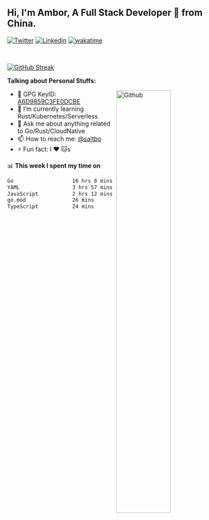 ## Hi, I'm Ambor, A Full Stack Developer 🚀 from China.

[![Twitter](https://img.shields.io/badge/-saltbo-1ca0f1?style=flat&logo=twitter&logoColor=white)](https://twitter.com/rdsaltbo)
[![Linkedin](https://img.shields.io/badge/-saltbo-blue?style=flat&logo=Linkedin&logoColor=white)](https://www.linkedin.com/in/saltbo/)
[![wakatime](https://wakatime.com/badge/user/f82b1c77-faab-48cd-aef5-a12c0aff104b.svg)](https://wakatime.com/@f82b1c77-faab-48cd-aef5-a12c0aff104b)

&nbsp;  

[![GitHub Streak](http://github-readme-streak-stats.herokuapp.com?user=saltbo&hide_border=true&date_format=M%20j%5B%2C%20Y%5D)](https://git.io/streak-stats)

**Talking about Personal Stuffs:**
<!-- Any image aligned to the right. Beware the width  -->
<img width="50%" align="right" alt="Github" src="https://raw.githubusercontent.com/saltbo/saltbo/master/images/git-header.svg" />

- 🤘 GPG KeyID: [A6D9859C3FE0DCBE](https://saltbo.cn/pgp_keys.asc)
- 🌱 I’m currently learning Rust/Kubernetes/Serverless
- 💬 Ask me about anything related to Go/Rust/CloudNative
- 📫 How to reach me: [@saltbo](https://t.me/saltbo)
- ⚡ Fun fact: I :heart: :cat:s


📊 **This week I spent my time on**
<!--START_SECTION:waka-->

```txt
Go                   16 hrs 8 mins   ████████████████▒░░░░░░░░   65.91 %
YAML                 3 hrs 57 mins   ████░░░░░░░░░░░░░░░░░░░░░   16.16 %
JavaScript           2 hrs 12 mins   ██▒░░░░░░░░░░░░░░░░░░░░░░   08.99 %
go.mod               26 mins         ▒░░░░░░░░░░░░░░░░░░░░░░░░   01.82 %
TypeScript           24 mins         ▒░░░░░░░░░░░░░░░░░░░░░░░░   01.67 %
```

<!--END_SECTION:waka-->
